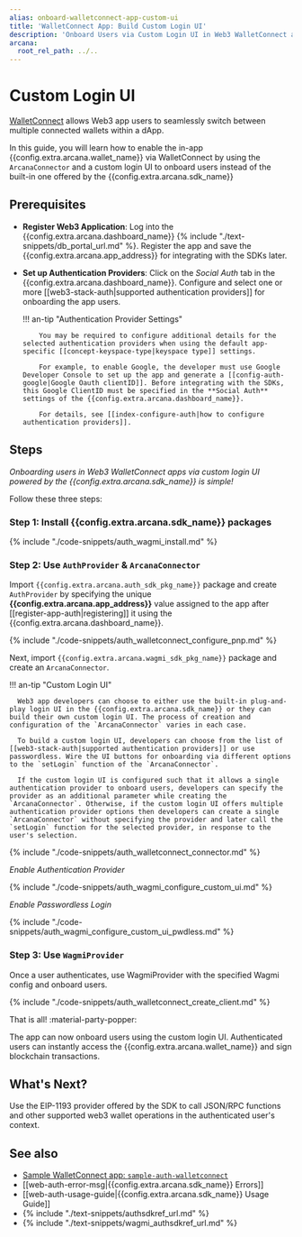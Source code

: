 ```yaml
---
alias: onboard-walletconnect-app-custom-ui
title: 'WalletConnect App: Build Custom Login UI'
description: 'Onboard Users via Custom Login UI in Web3 WalletConnect apps integrated with the Arcana Auth SDK using the instructions listed here.'
arcana:
  root_rel_path: ../..
---
```


# Custom Login UI

[WalletConnect](https://walletconnect.com/) allows Web3 app users to seamlessly switch between multiple connected wallets within a dApp. 

In this guide, you will learn how to enable the in-app {{config.extra.arcana.wallet_name}} via WalletConnect by using the `ArcanaConnector` and a custom login UI to onboard users instead of the built-in one offered by the {{config.extra.arcana.sdk_name}}

## Prerequisites

* **Register Web3 Application**: Log into the {{config.extra.arcana.dashboard_name}} {% include "./text-snippets/db_portal_url.md" %}. Register the app and save the {{config.extra.arcana.app_address}} for integrating with the SDKs later.

* **Set up Authentication Providers**: Click on the *Social Auth* tab in the {{config.extra.arcana.dashboard_name}}. Configure and select one or more [[web3-stack-auth|supported authentication providers]] for onboarding the app users.

    !!! an-tip "Authentication Provider Settings"

          You may be required to configure additional details for the selected authentication providers when using the default app-specific [[concept-keyspace-type|keyspace type]] settings. 
          
          For example, to enable Google, the developer must use Google Developer Console to set up the app and generate a [[config-auth-google|Google Oauth clientID]]. Before integrating with the SDKs, this Google ClientID must be specified in the **Social Auth** settings of the {{config.extra.arcana.dashboard_name}}.

          For details, see [[index-configure-auth|how to configure authentication providers]].

## Steps

*Onboarding users in Web3 WalletConnect apps via custom login UI powered by the {{config.extra.arcana.sdk_name}} is simple!*

Follow these three steps:

### Step 1: Install {{config.extra.arcana.sdk_name}} packages

{% include "./code-snippets/auth_wagmi_install.md" %}

### Step 2: Use `AuthProvider` & `ArcanaConnector`

Import `{{config.extra.arcana.auth_sdk_pkg_name}}` package and create `AuthProvider` by specifying the unique **{{config.extra.arcana.app_address}}** value assigned to the app after [[register-app-auth|registering]] it using the {{config.extra.arcana.dashboard_name}}. 

{% include "./code-snippets/auth_walletconnect_configure_pnp.md" %}

Next, import `{{config.extra.arcana.wagmi_sdk_pkg_name}}` package and create an `ArcanaConnector`.

!!! an-tip "Custom Login UI"

      Web3 app developers can choose to either use the built-in plug-and-play login UI in the {{config.extra.arcana.sdk_name}} or they can build their own custom login UI. The process of creation and configuration of the `ArcanaConnector` varies in each case.

      To build a custom login UI, developers can choose from the list of [[web3-stack-auth|supported authentication providers]] or use passwordless. Wire the UI buttons for onboarding via different options to the `setLogin` function of the `ArcanaConnector`.

      If the custom login UI is configured such that it allows a single authentication provider to onboard users, developers can specify the provider as an additional parameter while creating the `ArcanaConnector`. Otherwise, if the custom login UI offers multiple authentication provider options then developers can create a single `ArcanaConnector` without specifying the provider and later call the `setLogin` function for the selected provider, in response to the user's selection.

{% include "./code-snippets/auth_walletconnect_connector.md" %}

_Enable Authentication Provider_

{% include "./code-snippets/auth_wagmi_configure_custom_ui.md" %}

_Enable Passwordless Login_

{% include "./code-snippets/auth_wagmi_configure_custom_ui_pwdless.md" %}

### Step 3: Use `WagmiProvider`

Once a user authenticates, use WagmiProvider with the specified Wagmi config and onboard users.

{% include "./code-snippets/auth_walletconnect_create_client.md" %}

That is all! :material-party-popper:

The app can now onboard users using the custom login UI. Authenticated users can instantly access the {{config.extra.arcana.wallet_name}} and sign blockchain transactions.

## What's Next?

Use the EIP-1193 provider offered by the SDK to call JSON/RPC functions and other supported web3 wallet operations in the authenticated user's context.

## See also

* [Sample WalletConnect app: `sample-auth-walletconnect`](https://github.com/arcana-network/auth-examples)
* [[web-auth-error-msg|{{config.extra.arcana.sdk_name}} Errors]]
* [[web-auth-usage-guide|{{config.extra.arcana.sdk_name}} Usage Guide]]
* {% include "./text-snippets/authsdkref_url.md" %}
* {% include "./text-snippets/wagmi_authsdkref_url.md" %}